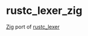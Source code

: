 # rustc_lexer_zig

[Zig](https://ziglang.org) port of [rustc_lexer](https://github.com/rust-lang/rust/tree/master/compiler/rustc_lexer)
